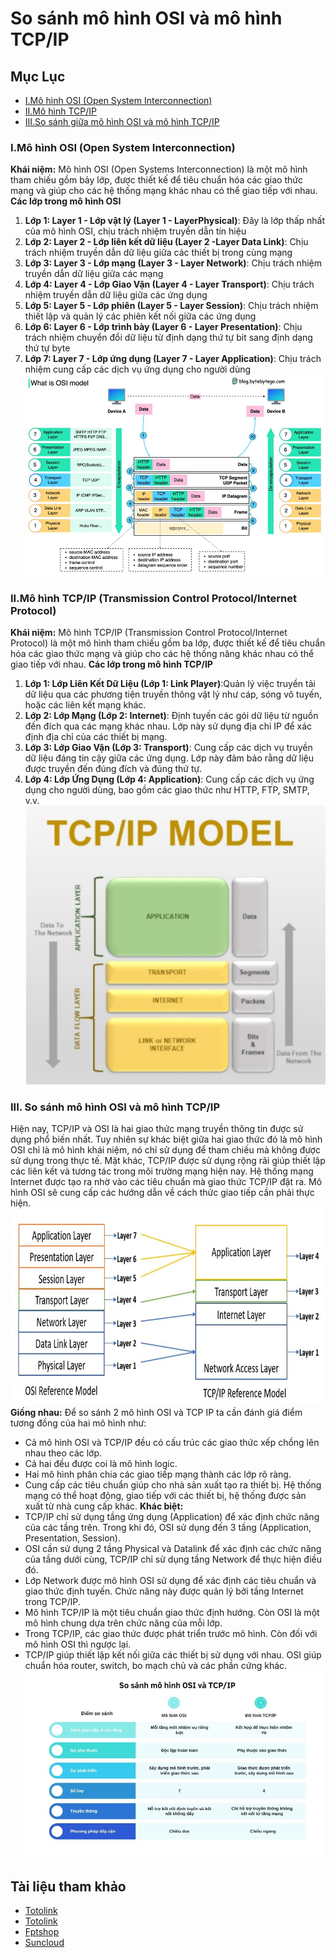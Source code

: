 # So sánh mô hình OSI và mô hình TCP/IP #
## Mục Lục ##
- [I.Mô hình OSI (Open System Interconnection)](###I.Mô-hình-OSI)
- [II.Mô hình TCP/IP](###II.Mô-hình-TCP/IP)
- [III.So sánh giữa mô hình OSI và mô hình TCP/IP](###III.So-sanh-giữa-mô-hình-OSI-và-mô-hình-TCP/IP)
### I.Mô hình OSI (Open System Interconnection) ###
**Khái niệm:**
Mô hình OSI (Open Systems Interconnection) là một mô hình tham chiếu gồm bảy lớp, được thiết kế để tiêu chuẩn hóa các giao thức mạng và giúp cho các hệ thống mạng khác nhau có thể giao tiếp với nhau.
**Các lớp trong mô hình OSI**
1. **Lớp 1: Layer 1 - Lớp vật lý (Layer 1 - LayerPhysical)**: Đây là lớp thấp nhất của mô hình OSI, chịu trách nhiệm truyền dẫn tín hiệu
2. **Lớp 2: Layer 2 - Lớp liên kết dữ liệu (Layer 2 -Layer Data Link)**: Chịu trách nhiệm truyền dẫn dữ liệu giữa các thiết bị trong cùng mạng
3. **Lớp 3: Layer 3 - Lớp mạng (Layer 3 - Layer Network)**: Chịu trách nhiệm truyền dẫn dữ liệu giữa các mạng
4. **Lớp 4: Layer 4 - Lớp Giao Vận (Layer 4 - Layer Transport)**: Chịu trách nhiệm truyền dẫn dữ liệu giữa các ứng dụng
5. **Lớp 5: Layer 5 - Lớp phiên (Layer 5 - Layer Session)**: Chịu trách nhiệm thiết lập và quản lý các phiên kết nối giữa các ứng dụng
6. **Lớp 6: Layer 6 - Lớp trình bày (Layer 6 - Layer Presentation)**: Chịu trách nhiệm chuyển đổi dữ liệu từ định dạng
thứ tự bit sang định dạng thứ tự byte
7. **Lớp 7: Layer 7 - Lớp ứng dụng (Layer 7 - Layer Application)**: Chịu trách nhiệm cung cấp các dịch vụ ứng dụng cho người dùng  
![Mô hình OSI](image-2.png)
### II.Mô hình TCP/IP (Transmission Control Protocol/Internet Protocol) ###
**Khái niệm:**
Mô hình TCP/IP (Transmission Control Protocol/Internet Protocol) là một mô hình tham chiếu gồm
ba lớp, được thiết kế để tiêu chuẩn hóa các giao thức mạng và giúp cho các hệ thống
năng khác nhau có thể giao tiếp với nhau.
**Các lớp trong mô hình TCP/IP**
1. **Lớp 1: Lớp Liên Kết Dữ Liệu (Lớp 1: Link Player)**:Quản lý việc truyền tải dữ liệu qua các phương tiện truyền thông vật lý như cáp, sóng vô tuyến, hoặc các liên kết mạng khác.
2. **Lớp 2: Lớp Mạng (Lớp 2: Internet)**: Định tuyến các gói dữ liệu từ nguồn đến đích qua các mạng khác nhau. Lớp này sử dụng địa chỉ IP để xác định địa chỉ của các thiết bị mạng.
3. **Lớp 3: Lớp Giao Vận (Lớp 3: Transport)**: Cung cấp các dịch vụ truyền dữ liệu đáng tin cậy giữa các ứng dụng. Lớp này đảm bảo rằng dữ liệu được truyền đến đúng đích và đúng thứ tự.
4. **Lớp 4: Lớp Ứng Dụng (Lớp 4: Application)**: Cung cấp các dịch vụ ứng dụng cho người dùng, bao gồm các giao
thức như HTTP, FTP, SMTP, v.v.  
![Mô hình TCP/IP](image-1.png)
### III. So sánh mô hình OSI và mô hình TCP/IP ###
Hiện nay, TCP/IP và OSI là hai giao thức mạng truyền thông tin được sử dụng phổ biến nhất. Tuy nhiên sự khác biệt giữa hai giao thức đó là mô hình OSI chỉ là mô hình khái niệm, nó chỉ sử dụng để tham chiếu mà không được sử dụng trong thực tế. Mặt khác, TCP/IP được sử dụng rộng rãi giúp thiết lập các liên kết và tương tác trong môi trường mạng hiện nay.
Hệ thống mạng Internet được tạo ra nhờ vào các tiêu chuẩn mà giao thức TCP/IP đặt ra. Mô hình OSI sẽ cung cấp các hướng dẫn về cách thức giao tiếp cần phải thực hiện.  
![Mô hình tham chiếu OSI và TCP/IP](image-3.png)  
**Giống nhau:**
Để so sánh 2 mô hình OSI và TCP IP ta cần đánh giá điểm tương đồng của hai mô hình như:
- Cả mô hình OSI và TCP/IP đều có cấu trúc các giao thức xếp chồng lên nhau theo các lớp.
- Cả hai đều được coi là mô hình logic.
- Hai mô hình phân chia các giao tiếp mạng thành các lớp rõ ràng.
- Cung cấp các tiêu chuẩn giúp cho nhà sản xuất tạo ra thiết bị. Hệ thống mạng có thể hoạt động, giao tiếp với các thiết bị, hệ thống được sản xuất từ nhà cung cấp khác.
**Khác biệt:**
- TCP/IP chỉ sử dụng tầng ứng dụng (Application) để xác định chức năng của các tầng trên. Trong khi đó, OSI sử dụng đến 3 tầng (Application, Presentation, Session).
- OSI cần sử dụng 2 tầng Physical và Datalink để xác định các chức năng của tầng dưới cùng, TCP/IP chỉ sử dụng tầng Network để thực hiện điều đó.
- Lớp Network được mô hình OSI sử dụng để xác định các tiêu chuẩn và giao thức định tuyến. Chức năng này được quản lý bởi tầng Internet trong TCP/IP.
- Mô hình TCP/IP là một tiêu chuẩn giao thức định hướng. Còn OSI là một mô hình chung dựa trên chức năng của mỗi lớp.
- Trong TCP/IP, các giao thức được phát triển trước mô hình. Còn đối với mô hình OSI thì ngược lại.
- TCP/IP giúp thiết lập kết nối giữa các thiết bị sử dụng với nhau. OSI giúp chuẩn hóa router, switch, bo mạch chủ và các phần cứng khác.  
![Bảng so sánh OSI và TCP/IP ngắn gọn](image-4.png)
## Tài liệu tham khảo ##
- [Totolink](https://www.totolink.vn/article/136-mo-hinh-osi-la-gi-chuc-nang-cua-cac-tang-giao-thuc-trong-mo-hinh-osi.html)
- [Totolink](https://www.totolink.vn/article/149-mo-hinh-tcp-ip-la-gi-chuc-nang-cua-cac-tang-trong-mo-hinh-tcp-ip.html)
- [Fptshop](https://fptshop.com.vn/tin-tuc/danh-gia/giao-thuc-tcp-ip-la-gi-171251)
- [Suncloud](https://suncloud.vn/so-sanh-mo-hinh-osi-va-tcp-ip)